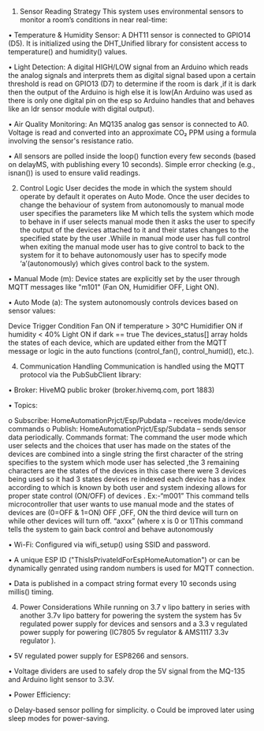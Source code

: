 1. Sensor Reading Strategy
This system uses environmental sensors to monitor a room’s conditions in near real-time:

•	Temperature & Humidity Sensor: A DHT11 sensor is connected to GPIO14 (D5). It is initialized using the DHT_Unified library for consistent access to temperature() and humidity() values.

•	Light Detection: A digital HIGH/LOW signal from an Arduino which reads the analog signals and interprets them as digital signal based upon a certain threshold is read on GPIO13 (D7) to determine if the room is dark ,if it is dark then the output of the Arduino is high else it is low(An Arduino was used as there is only one digital pin on the esp so Arduino handles that and behaves like an ldr sensor module with digital output).

•	Air Quality Monitoring: An MQ135 analog gas sensor is connected to A0. Voltage is read and converted into an approximate CO₂ PPM using a formula involving the sensor's resistance ratio.

•	All sensors are polled inside the loop() function every few seconds (based on delayMS, with publishing every 10 seconds). Simple error checking (e.g., isnan()) is used to ensure valid readings.

2. Control Logic
User decides the mode in which the system should operate by default it operates on Auto Mode.
Once the user decides to change the behaviour of system from autonomously to manual mode user specifies the parameters like M which tells the system which mode to behave in if user selects manual mode then it asks the user to specify the output of the devices attached to it and their states changes to the specified state by the user .Whiile in manual mode user has full control when exiting the manual mode user has to give control to back to the system for it to behave autonomously user has to specify mode ‘a’(autonomously) which gives control back to the system.

•	Manual Mode (m): Device states are explicitly set by the user through MQTT messages like "m101" (Fan ON, Humidifier OFF, Light ON).

•	Auto Mode (a): The system autonomously controls devices based on sensor values:

Device	Trigger Condition
Fan	ON if temperature > 30°C
Humidifier	ON if humidity < 40%
Light	ON if dark == true
The devices_status[] array holds the states of each device, which are updated either from the MQTT message or logic in the auto functions (control_fan(), control_humid(), etc.).

4. Communication Handling
Communication is handled using the MQTT protocol via the PubSubClient library:

•	Broker: HiveMQ public broker (broker.hivemq.com, port 1883)

•	Topics:

o	Subscribe: HomeAutomationPrjct/Esp/Pubdata – receives mode/device commands
o	Publish: HomeAutomationPrjct/Esp/Subdata – sends sensor data periodically.
Commands format:
The command the user mode which user selects and the choices that user has made on the states of the devices are combined into a single string the first character of the string specifies to the system which mode user has selected ,the 3 remaining characters are the states of the devices in this case there were 3 devices being used so it had 3 states devices re indexed each device has a index according to which is known by both user and system indexing allows for proper state control (ON/OFF) of devices . 
Ex:-“m001” This command tells microcontroller that user wants to use manual mode and the states of devices are (0=OFF & 1=ON) OFF ,OFF, ON the third device will turn on while other devices will turn off.
“axxx” (where x is 0 or 1)This command tells the system to gain back control and behave autonomously 

•	Wi-Fi: Configured via wifi_setup() using SSID and password.

•	A unique ESP ID ("ThisIsPrivateIdForEspHomeAutomation") or can be dynamically genrated using random numbers is used for MQTT connection.

•	Data is published in a compact string format every 10 seconds using millis() timing.

4. Power Considerations
While running on 3.7 v lipo battery in series with another 3.7v lipo battery for powering the system the system has 5v regulated power supply for devices and sensors and a 3.3 v regulated  power supply for powering (IC7805 5v regulator & AMS1117 3.3v regulator ).

•	5V regulated power supply for ESP8266 and sensors.

•	Voltage dividers are used to safely drop the 5V signal from the MQ-135 and Arduino light sensor to 3.3V.

•	Power Efficiency:

o	Delay-based sensor polling for simplicity.
o	Could be improved later using sleep modes for power-saving.


